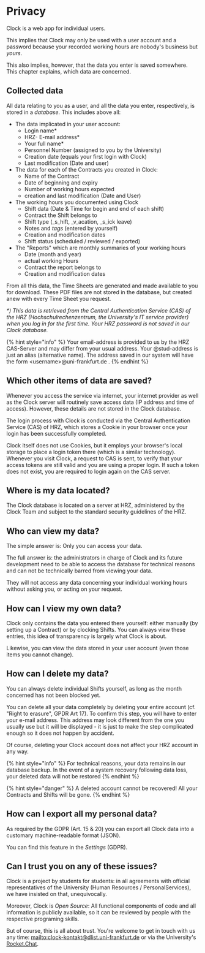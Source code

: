 # Privacy

Clock is a web app for individual users.

This implies that Clock may only be used with a user account and a password because your recorded working hours are nobody's business but _yours_.

This also implies, however, that the data you enter is saved somewhere. This chapter explains, which data are concerned.

## Collected data

All data relating to you as a user, and all the data you enter, respectively, is stored in a _database._ This includes above all:

* The data implicated in your user account:
  * Login name\*
  * HRZ- E-mail address\*
  * Your full name\*
  * Personnel Number \(assigned to you by the University\)
  * Creation date \(equals your first login with Clock\)
  * Last modification \(Date and user\)
* The data for each of the Contracts you created in Clock:
  * Name of the Contract
  * Date of beginning and expiry
  * Number of working hours expected
  * creation and last modification \(Date and User\)
* The working hours you documented using Clock
  * Shift data \(Date & Time for begin and end of each shift\)
  * Contract the Shift belongs to
  * Shift type \(\_s\_hift, \_v\_acation, \_s\_ick leave\)
  * Notes and _tags_ \(entered by yourself\)
  * Creation and modification dates
  * Shift status \(scheduled / reviewed / exported\)
* The "Reports" which are monthly summaries of your working hours
  * Date \(month and year\)
  * actual working Hours
  * Contract the report belongs to
  * Creation and modification dates

From all this data, the Time Sheets are generated and made available to you for download. These PDF files are not stored in the database, but created anew with every Time Sheet you request.

_\*\) This data is retrieved from the Central Authentication Service \(CAS\) of the HRZ \(Hochschulrechenzentrum, the University's IT service provider\) when you log in for the first time. Your HRZ password is not saved in our Clock database._

{% hint style="info" %}
Your email-address is provided to us by the HRZ CAS-Server and may differ from your usual address. Your @stud-address is just an alias \(alternative name\). The address saved in our system will have the form &lt;username&gt;@uni-frankfurt.de .
{% endhint %}

## Which other items of data are saved?

Whenever you access the service via internet, your internet provider as well as the Clock server will routinely save access data \(IP address and time of access\). However, these details are not stored in the Clock database.

The login process with Clock is conducted via the Central Authentication Service \(CAS\) of HRZ, which stores a Cookie in your browser once your login has been successfully completed.

Clock itself does not use Cookies, but it employs your browser's local storage to place a login token there \(which is a similar technology\). Whenever you visit Clock, a request to CAS is sent, to verify that your access tokens are still valid and you are using a proper login. If such a token does not exist, you are required to login again on the CAS server.

## Where is my data located?

The Clock database is located on a server at HRZ, administered by the Clock Team and subject to the standard security guidelines of the HRZ.

## Who can view my data?

The simple answer is: Only you can access your data.

The full answer is: the administrators in charge of Clock and its future development need to be able to access the database for technical reasons and can not be technically barred from viewing your data.

They will not access any data concerning your individual working hours without asking you, or acting on your request.

## How can I view my own data?

Clock only contains the data you entered there yourself: either manually \(by setting up a Contract\) or by clocking Shifts. You can always view these entries, this idea of transparency is largely what Clock is about.

Likewise, you can view the data stored in your user account \(even those items you cannot change\).

## How can I delete my data?

You can always delete individual Shifts yourself, as long as the month concerned has not been blocked yet.

You can delete all your data completely by deleting your entire account \(cf. "Right to erasure", GPDR Art 17\). To confirm this step, you will have to enter your e-mail address. This address may look different from the one you usually use but it will be displayed - it is just to make the step complicated enough so it does not happen by accident.

Of course, deleting your Clock account does not affect your HRZ account in any way.

{% hint style="info" %}
For technical reasons, your data remains in our database backup. In the event of a system recovery following data loss, your deleted data will not be restored
{% endhint %}

{% hint style="danger" %}
A deleted account cannot be recovered! All your Contracts and Shifts will be gone.
{% endhint %}

## How can I export all my personal data?

As required by the GDPR \(Art. 15 & 20\) you can export all Clock data into a customary machine-readable format \(JSON\).

You can find this feature in the _Settings_ \(GDPR\).

## Can I trust you on any of these issues?

Clock is a project by students for students: in all agreements with official representatives of the University \(Human Resources / PersonalServices\), we have insisted on that, unequivocally.

Moreover, Clock is _Open Source_: All functional components of code and all information is publicly available, so it can be reviewed by people with the respective programing skills.

But of course, this is all about trust. You're welcome to get in touch with us any time: [mailto:clock-kontakt@dlist.uni-frankfurt.de](https://github.com/ClockGU/handbook/tree/c6780545131183b61f042c6c884a9e1316ca60b5/en/clock-kontakt@dlist.uni-frankfurt.de) or via the University's [Rocket.Chat](https://chat.studiumdigitale.uni-frankfurt.de/channel/clock_user).

